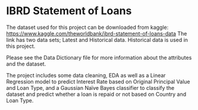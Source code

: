 # IBRD Statement of Loans

The dataset used for this project can be downloaded from kaggle: https://www.kaggle.com/theworldbank/ibrd-statement-of-loans-data The link has two data sets; Latest and Historical data. Historical data is used in this project.

Please see the Data Dictionary file for more information about the attributes and the dataset.

The project includes some data cleaning, EDA as well as a Linear Regression model to predict Interest Rate based on Original Principal Value and Loan Type, and a Gaussian Naïve Bayes classifier to classify the dataset and predict whether a loan is repaid or not based on Country and Loan Type. 
